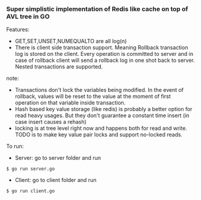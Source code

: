 ### Super simplistic implementation of Redis like cache on top of AVL tree in GO

Features:
- GET,SET,UNSET,NUMEQUALTO are all log(n)
- There is client side transaction support. Meaning Rollback transaction log is stored on the client. Every operation is committed to server and in case of rollback client will send a rollback log in one shot back to server. Nested transactions are supported.


note:
 - Transactions don't lock the variables being modified. In the event of rollback, values will be reset to the value at the moment of first operation on that variable inside transaction.
 - Hash based key value storage (like redis) is probably a better option for read heavy usages. But they don't guarantee a constant time insert (in case insert causes a rehash)
 - locking is at tree level right now and happens both for read and write. TODO is to make key value pair locks and support no-locked reads.

To run:
- Server: go to server folder and run
```
$ go run server.go
```
- Client: go to client folder and run
```
$ go run client.go
```